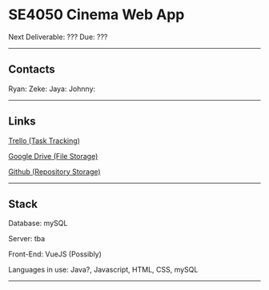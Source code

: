 # SE4050 Cinema Web App

Next Deliverable: ??? Due: ???

___

## Contacts

Ryan:
Zeke:
Jaya:
Johnny:

___

## Links

[Trello (Task Tracking)](https://trello.com/b/sxKx3Hlk/)

[Google Drive (File Storage)](https://drive.google.com/drive/folders/1E4fY52VFeeQZayszDXv8BV4lLi5Vg0Jj?usp=sharing)

[Github (Repository Storage)](https://github.com/calmhand/SE4050-project)

___

## Stack

Database: mySQL

Server: tba

Front-End: VueJS (Possibly)

Languages in use: Java?, Javascript, HTML, CSS, mySQL

___
